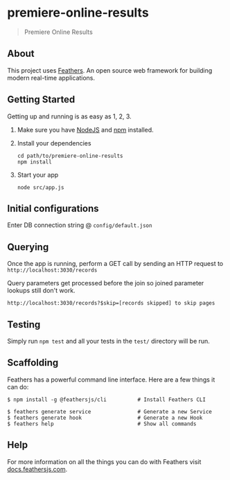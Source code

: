 # premiere-online-results

> Premiere Online Results
## About

This project uses [Feathers](http://feathersjs.com). An open source web framework for building modern real-time applications.

## Getting Started

Getting up and running is as easy as 1, 2, 3.

1. Make sure you have [NodeJS](https://nodejs.org/) and [npm](https://www.npmjs.com/) installed.
2. Install your dependencies

    ```
    cd path/to/premiere-online-results
    npm install
    ```

3. Start your app

    ```
    node src/app.js
    ```

## Initial configurations

Enter DB connection string @ `config/default.json`

## Querying

Once the app is running, perform a GET call by sending an HTTP request to
`http://localhost:3030/records`

Query parameters get processed before the join so joined parameter lookups still don't work.

`http://localhost:3030/records?$skip=[records skipped] to skip pages`

## Testing

Simply run `npm test` and all your tests in the `test/` directory will be run.

## Scaffolding

Feathers has a powerful command line interface. Here are a few things it can do:

```
$ npm install -g @feathersjs/cli          # Install Feathers CLI

$ feathers generate service               # Generate a new Service
$ feathers generate hook                  # Generate a new Hook
$ feathers help                           # Show all commands
```

## Help

For more information on all the things you can do with Feathers visit [docs.feathersjs.com](http://docs.feathersjs.com).
